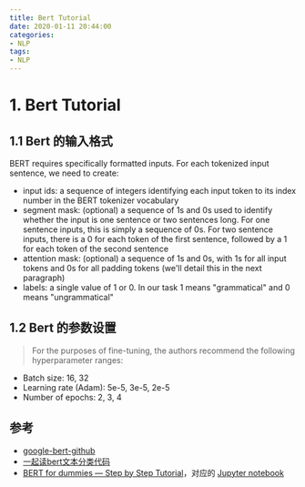 ```yaml
---
title: Bert Tutorial
date: 2020-01-11 20:44:00
categories:
- NLP
tags:
- NLP
---
```


# 1. Bert Tutorial

## 1.1 Bert 的输入格式

BERT requires specifically formatted inputs. For each tokenized input sentence, we need to create:

- input ids: a sequence of integers identifying each input token to its index number in the BERT tokenizer vocabulary
- segment mask: (optional) a sequence of 1s and 0s used to identify whether the input is one sentence or two sentences long. For one sentence inputs, this is simply a sequence of 0s. For two sentence inputs, there is a 0 for each token of the first sentence, followed by a 1 for each token of the second sentence
- attention mask: (optional) a sequence of 1s and 0s, with 1s for all input tokens and 0s for all padding tokens (we'll detail this in the next paragraph)
- labels: a single value of 1 or 0. In our task 1 means "grammatical" and 0 means "ungrammatical"

## 1.2 Bert 的参数设置

> For the purposes of fine-tuning, the authors recommend the following hyperparameter ranges:

- Batch size: 16, 32
- Learning rate (Adam): 5e-5, 3e-5, 2e-5
- Number of epochs: 2, 3, 4

## 参考

- [google-bert-github](https://github.com/google-research/bert)
- [一起读bert文本分类代码](https://zhuanlan.zhihu.com/p/56103665)
- [BERT for dummies — Step by Step Tutorial](https://towardsdatascience.com/bert-for-dummies-step-by-step-tutorial-fb90890ffe03)，对应的 [Jupyter notebook](https://colab.research.google.com/drive/1ywsvwO6thOVOrfagjjfuxEf6xVRxbUNO)